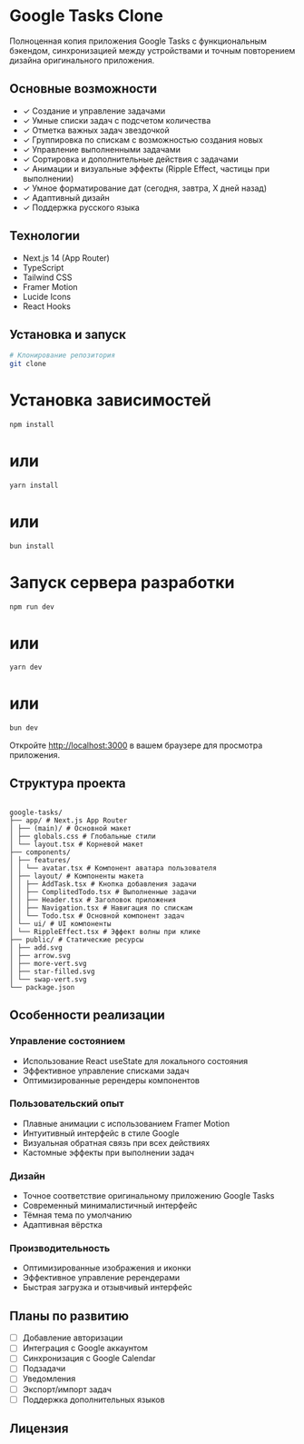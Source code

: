 # Google Tasks Clone

Полноценная копия приложения Google Tasks с функциональным бэкендом, синхронизацией между устройствами и точным повторением дизайна оригинального приложения.

## Основные возможности

- ✓ Создание и управление задачами
- ✓ Умные списки задач с подсчетом количества
- ✓ Отметка важных задач звездочкой
- ✓ Группировка по спискам с возможностью создания новых
- ✓ Управление выполненными задачами
- ✓ Сортировка и дополнительные действия с задачами
- ✓ Анимации и визуальные эффекты (Ripple Effect, частицы при выполнении)
- ✓ Умное форматирование дат (сегодня, завтра, X дней назад)
- ✓ Адаптивный дизайн
- ✓ Поддержка русского языка

## Технологии

- Next.js 14 (App Router)
- TypeScript
- Tailwind CSS
- Framer Motion
- Lucide Icons
- React Hooks

## Установка и запуск

```bash
# Клонирование репозитория
git clone
```

# Установка зависимостей

```bash
npm install
```

# или

```bash
yarn install
```

# или

```bash
bun install
```

# Запуск сервера разработки

```bash
npm run dev
```

# или

```bash
yarn dev
```

# или

```bash
bun dev

```

Откройте [http://localhost:3000](http://localhost:3000) в вашем браузере для просмотра приложения.

## Структура проекта

```

google-tasks/
├── app/ # Next.js App Router
│ ├── (main)/ # Основной макет
│ ├── globals.css # Глобальные стили
│ └── layout.tsx # Корневой макет
├── components/
│ ├── features/
│ │ └── avatar.tsx # Компонент аватара пользователя
│ ├── layout/ # Компоненты макета
│ │ ├── AddTask.tsx # Кнопка добавления задачи
│ │ ├── ComplitedTodo.tsx # Выполненные задачи
│ │ ├── Header.tsx # Заголовок приложения
│ │ ├── Navigation.tsx # Навигация по спискам
│ │ └── Todo.tsx # Основной компонент задач
│ └── ui/ # UI компоненты
│ └── RippleEffect.tsx # Эффект волны при клике
├── public/ # Статические ресурсы
│ ├── add.svg
│ ├── arrow.svg
│ ├── more-vert.svg
│ ├── star-filled.svg
│ └── swap-vert.svg
└── package.json

```

## Особенности реализации

### Управление состоянием

- Использование React useState для локального состояния
- Эффективное управление списками задач
- Оптимизированные ререндеры компонентов

### Пользовательский опыт

- Плавные анимации с использованием Framer Motion
- Интуитивный интерфейс в стиле Google
- Визуальная обратная связь при всех действиях
- Кастомные эффекты при выполнении задач

### Дизайн

- Точное соответствие оригинальному приложению Google Tasks
- Современный минималистичный интерфейс
- Тёмная тема по умолчанию
- Адаптивная вёрстка

### Производительность

- Оптимизированные изображения и иконки
- Эффективное управление ререндерами
- Быстрая загрузка и отзывчивый интерфейс

## Планы по развитию

- [ ] Добавление авторизации
- [ ] Интеграция с Google аккаунтом
- [ ] Синхронизация с Google Calendar
- [ ] Подзадачи
- [ ] Уведомления
- [ ] Экспорт/импорт задач
- [ ] Поддержка дополнительных языков

## Лицензия

```

```
